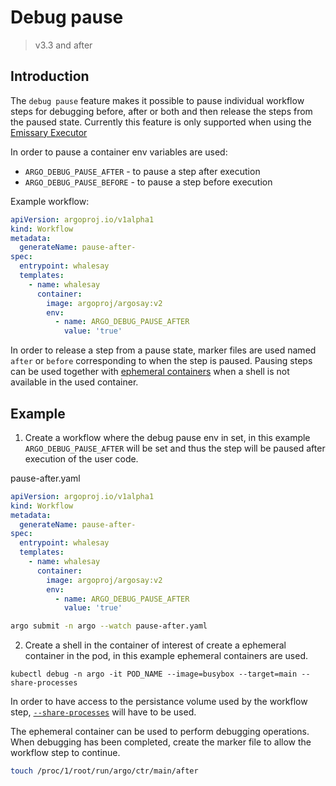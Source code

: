 # Debug pause

> v3.3 and after

## Introduction

The `debug pause` feature makes it possible to pause individual workflow steps for debugging before, after or both and then release the steps from the paused state. Currently this feature is only supported when using the [Emissary Executor](workflow-executors.md#emissary-emissary)

In order to pause a container env variables are used: 
- `ARGO_DEBUG_PAUSE_AFTER` - to pause a step after execution 
- `ARGO_DEBUG_PAUSE_BEFORE` - to pause a step before execution

Example workflow:

```yaml
apiVersion: argoproj.io/v1alpha1
kind: Workflow
metadata:
  generateName: pause-after-
spec:
  entrypoint: whalesay
  templates:
    - name: whalesay
      container:
        image: argoproj/argosay:v2
        env:
          - name: ARGO_DEBUG_PAUSE_AFTER
            value: 'true'
```

In order to release a step from a pause state,  marker files are used named `after` or `before` corresponding to when the step is paused. Pausing steps can be used together with [ephemeral containers](https://kubernetes.io/docs/concepts/workloads/pods/ephemeral-containers/) when a shell is not available in the used container. 

## Example

1) Create a workflow where the debug pause env in set, in this example `ARGO_DEBUG_PAUSE_AFTER` will be set and thus the step will be paused after execution of the user code. 

pause-after.yaml
```yaml
apiVersion: argoproj.io/v1alpha1
kind: Workflow
metadata:
  generateName: pause-after-
spec:
  entrypoint: whalesay
  templates:
    - name: whalesay
      container:
        image: argoproj/argosay:v2
        env:
          - name: ARGO_DEBUG_PAUSE_AFTER
            value: 'true'
```

```bash 
argo submit -n argo --watch pause-after.yaml
```

2) Create a shell in the container of interest of create a ephemeral container in the pod, in this example ephemeral containers are used. 

```
kubectl debug -n argo -it POD_NAME --image=busybox --target=main --share-processes
```

In order to have access to the persistance volume used by the workflow step,  [`--share-processes`](https://kubernetes.io/docs/tasks/configure-pod-container/share-process-namespace/) will have to be used. 

The ephemeral container can be used to perform debugging operations. When debugging has been completed, create the marker file to allow the workflow step to continue.

```bash
touch /proc/1/root/run/argo/ctr/main/after
```
